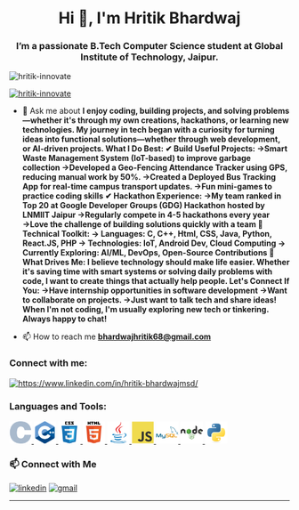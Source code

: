 <h1 align="center">Hi 👋, I'm Hritik Bhardwaj</h1>
<h3 align="center">I’m a passionate B.Tech Computer Science student at Global Institute of Technology, Jaipur.</h3>

<p align="left"> <img src="https://komarev.com/ghpvc/?username=hritik-innovate&label=Profile%20views&color=0e75b6&style=flat" alt="hritik-innovate" /> </p>

<p align="left"> <a href="https://github.com/ryo-ma/github-profile-trophy"><img src="https://github-profile-trophy.vercel.app/?username=hritik-innovate" alt="hritik-innovate" /></a> </p>

- 💬 Ask me about **I enjoy coding, building projects, and solving problems—whether it's through my own creations, hackathons, or learning new technologies. My journey in tech began with a curiosity for turning ideas into functional solutions—whether through web development, or AI-driven projects. What I Do Best: ✔ Build Useful Projects: →Smart Waste Management System (IoT-based) to improve garbage collection →Developed a Geo-Fencing Attendance Tracker using GPS, reducing manual work by 50%. →Created a Deployed Bus Tracking App for real-time campus transport updates. →Fun mini-games to practice coding skills ✔ Hackathon Experience: →My team ranked in Top 20 at Google Developer Groups (GDG) Hackathon hosted by LNMIIT Jaipur →Regularly compete in 4-5 hackathons every year →Love the challenge of building solutions quickly with a team 🔧 Technical Toolkit: → Languages: C, C++, Html, CSS, Java, Python, React.JS, PHP → Technologies: IoT, Android Dev, Cloud Computing → Currently Exploring: AI/ML, DevOps, Open-Source Contributions 🌟 What Drives Me: I believe technology should make life easier. Whether it's saving time with smart systems or solving daily problems with code, I want to create things that actually help people. Let's Connect If You: →Have internship opportunities in software development →Want to collaborate on projects. →Just want to talk tech and share ideas! When I'm not coding, I'm usually exploring new tech or tinkering. Always happy to chat!**

- 📫 How to reach me **bhardwajhritik68@gmail.com**

<h3 align="left">Connect with me:</h3>
<p align="left">
<a href="https://linkedin.com/in/https://www.linkedin.com/in/hritik-bhardwajmsd/" target="blank"><img align="center" src="https://raw.githubusercontent.com/rahuldkjain/github-profile-readme-generator/master/src/images/icons/Social/linked-in-alt.svg" alt="https://www.linkedin.com/in/hritik-bhardwajmsd/" height="30" width="40" /></a>
</p>

<h3 align="left">Languages and Tools:</h3>
<p align="left"> <a href="https://www.cprogramming.com/" target="_blank" rel="noreferrer"> <img src="https://raw.githubusercontent.com/devicons/devicon/master/icons/c/c-original.svg" alt="c" width="40" height="40"/> </a> <a href="https://www.w3schools.com/cpp/" target="_blank" rel="noreferrer"> <img src="https://raw.githubusercontent.com/devicons/devicon/master/icons/cplusplus/cplusplus-original.svg" alt="cplusplus" width="40" height="40"/> </a> <a href="https://www.w3schools.com/css/" target="_blank" rel="noreferrer"> <img src="https://raw.githubusercontent.com/devicons/devicon/master/icons/css3/css3-original-wordmark.svg" alt="css3" width="40" height="40"/> </a> <a href="https://www.w3.org/html/" target="_blank" rel="noreferrer"> <img src="https://raw.githubusercontent.com/devicons/devicon/master/icons/html5/html5-original-wordmark.svg" alt="html5" width="40" height="40"/> </a> <a href="https://www.java.com" target="_blank" rel="noreferrer"> <img src="https://raw.githubusercontent.com/devicons/devicon/master/icons/java/java-original.svg" alt="java" width="40" height="40"/> </a> <a href="https://developer.mozilla.org/en-US/docs/Web/JavaScript" target="_blank" rel="noreferrer"> <img src="https://raw.githubusercontent.com/devicons/devicon/master/icons/javascript/javascript-original.svg" alt="javascript" width="40" height="40"/> </a> <a href="https://www.mysql.com/" target="_blank" rel="noreferrer"> <img src="https://raw.githubusercontent.com/devicons/devicon/master/icons/mysql/mysql-original-wordmark.svg" alt="mysql" width="40" height="40"/> </a> <a href="https://nodejs.org" target="_blank" rel="noreferrer"> <img src="https://raw.githubusercontent.com/devicons/devicon/master/icons/nodejs/nodejs-original-wordmark.svg" alt="nodejs" width="40" height="40"/> </a> <a href="https://www.python.org" target="_blank" rel="noreferrer"> <img src="https://raw.githubusercontent.com/devicons/devicon/master/icons/python/python-original.svg" alt="python" width="40" height="40"/> </a> </p>


### 📫 Connect with Me

<p align="left">
  <a href="https://linkedin.com/in/your-link" target="blank"><img align="center" src="https://cdn.jsdelivr.net/npm/simple-icons@v3/icons/linkedin.svg" alt="linkedin" height="20" /></a>
  <a href="mailto:your@email.com"><img align="center" src="https://cdn.jsdelivr.net/npm/simple-icons@v3/icons/gmail.svg" alt="gmail" height="20" /></a>
</p>

---
